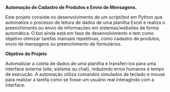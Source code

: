 **Automação de Cadastro de Produtos e Envio de Mensagens.**

Este projeto consiste no desenvolvimento de um script/bot em Python que automatiza o processo de leitura de dados de uma planilha Excel e realiza o preenchimento ou envio de informações em sistemas/websites de forma automática.
O bot ainda está em fase de desenvolvimento e tem como objetivo otimizar tarefas manuais repetitivas, como cadastro de produtos, envio de mensagens ou preenchimento de formulários.

**Objetivo do Projeto**

Automatizar a coleta de dados de uma planilha e transferi-los para uma interface externa (site, sistema ou chat), reduzindo erros humanos e tempo de execução.
A automação utiliza comandos simulados de teclado e mouse para realizar a tarefa como se fosse um usuário real interagindo com a interface.
